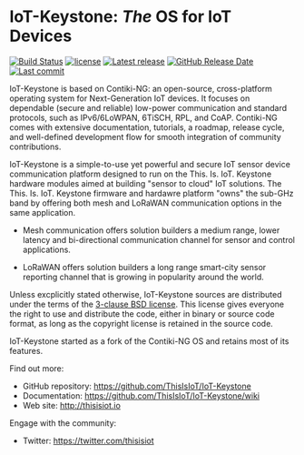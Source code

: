 # IoT-Keystone: _The_ OS for IoT Devices

[![Build Status](https://travis-ci.org/contiki-ng/contiki-ng.svg?branch=master)](https://travis-ci.org/contiki-ng/contiki-ng/branches)
[![license](https://img.shields.io/badge/license-3--clause%20bsd-brightgreen.svg)](https://github.com/contiki-ng/contiki-ng/blob/master/LICENSE.md)
[![Latest release](https://img.shields.io/github/release/contiki-ng/contiki-ng.svg)](https://github.com/contiki-ng/contiki-ng/releases/latest)
[![GitHub Release Date](https://img.shields.io/github/release-date/contiki-ng/contiki-ng.svg)](https://github.com/contiki-ng/contiki-ng/releases/latest)
[![Last commit](https://img.shields.io/github/last-commit/contiki-ng/contiki-ng.svg)](https://github.com/contiki-ng/contiki-ng/commit/HEAD)

IoT-Keystone is based on Contiki-NG: an open-source, cross-platform operating system for Next-Generation IoT devices. It focuses on dependable (secure and reliable) low-power communication and standard protocols, such as IPv6/6LoWPAN, 6TiSCH, RPL, and CoAP. Contiki-NG comes with extensive documentation, tutorials, a roadmap, release cycle, and well-defined development flow for smooth integration of community contributions.

IoT-Keystone is a simple-to-use yet powerful and secure IoT sensor device communication platform designed to run on the This. Is. IoT. Keystone hardware modules aimed at building "sensor to cloud" IoT solutions.  The This. Is. IoT. Keystone firmware and hardawre platform "owns" the sub-GHz band by offering both mesh and LoRaWAN communication options in the same application.

* Mesh communication offers solution builders a medium range, lower latency and bi-directional communication channel for sensor and control applications.

* LoRaWAN offers solution builders a long range smart-city sensor reporting channel that is growing in popularity around the world.

Unless excplicitly stated otherwise, IoT-Keystone sources are distributed under
the terms of the [3-clause BSD license](LICENSE.md). This license gives
everyone the right to use and distribute the code, either in binary or
source code format, as long as the copyright license is retained in
the source code.

IoT-Keystone started as a fork of the Contiki-NG OS and retains most of its features.

Find out more:

* GitHub repository: https://github.com/ThisIsIoT/IoT-Keystone
* Documentation: https://github.com/ThisIsIoT/IoT-Keystone/wiki
* Web site: http://thisisiot.io

Engage with the community:

* Twitter: https://twitter.com/thisisiot
